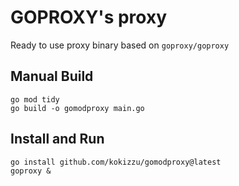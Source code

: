 
# GOPROXY's proxy

Ready to use proxy binary based on `goproxy/goproxy`

## Manual Build

```
go mod tidy
go build -o gomodproxy main.go
```

## Install and Run

```
go install github.com/kokizzu/gomodproxy@latest
goproxy &
```
